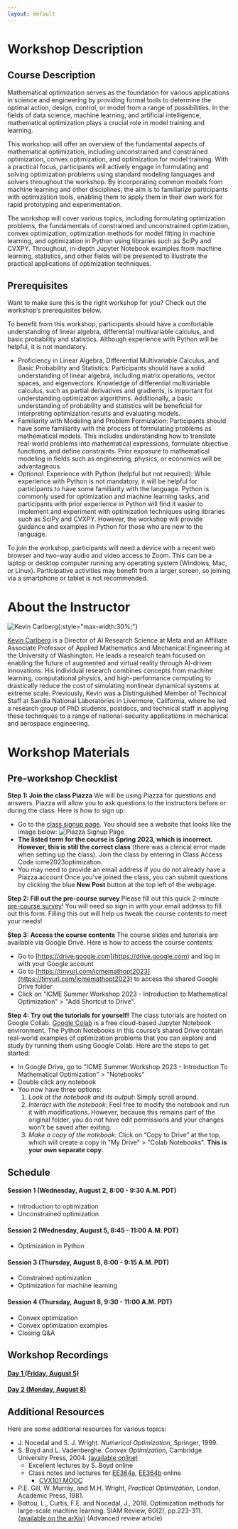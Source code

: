 ```yaml
---
layout: default
---
```


# Workshop Description

## Course Description

Mathematical optimization serves as the foundation for various applications in science and engineering by providing formal tools to determine the optimal action, design, control, or model from a range of possibilities. In the fields of data science, machine learning, and artificial intelligence, mathematical optimization plays a crucial role in model training and learning.

This workshop will offer an overview of the fundamental aspects of mathematical optimization, including unconstrained and constrained optimization, convex optimization, and optimization for model training. With a practical focus, participants will actively engage in formulating and solving optimization problems using standard modeling languages and solvers throughout the workshop. By incorporating common models from machine learning and other disciplines, the aim is to familiarize participants with optimization tools, enabling them to apply them in their own work for rapid prototyping and experimentation.

The workshop will cover various topics, including formulating optimization problems, the fundamentals of constrained and unconstrained optimization, convex optimization, optimization methods for model fitting in machine learning, and optimization in Python using libraries such as SciPy and CVXPY. Throughout, in-depth Jupyter Notebook examples from machine learning, statistics, and other fields will be presented to illustrate the practical applications of optimization techniques.

## Prerequisites

Want to make sure this is the right workshop for you? Check out the workshop’s prerequisites below.

To benefit from this workshop, participants should have a comfortable understanding of linear algebra, differential multivariable calculus, and basic probability and statistics. Although experience with Python will be helpful, it is not mandatory.
- Proficiency in Linear Algebra, Differential Multivariable Calculus, and
  Basic Probability and Statistics: Participants should have a solid
  understanding of linear algebra, including matrix operations, vector spaces,
  and eigenvectors. Knowledge of differential multivariable calculus, such as
  partial derivatives and gradients, is important for understanding
  optimization algorithms. Additionally, a basic understanding of probability
  and statistics will be beneficial for interpreting optimization results and
  evaluating models.
- Familiarity with Modeling and Problem Formulation: Participants should have
  some familiarity with the process of formulating problems as mathematical
  models. This includes understanding how to translate real-world problems
  into mathematical expressions, formulate objective functions, and define
  constraints. Prior exposure to mathematical modeling in fields such as
  engineering, physics, or economics will be advantageous.
- *Optional*: Experience with Python (helpful but not required): While
  experience with Python is not mandatory, it will be helpful for participants
  to have some familiarity with the language. Python is commonly used for
  optimization and machine learning tasks, and participants with prior
  experience in Python will find it easier to implement and experiment with
  optimization techniques using libraries such as SciPy and CVXPY. However,
  the workshop will provide guidance and examples in Python for those who are
  new to the language.

To join the workshop, participants will need a device with a recent web
browser and two-way audio and video access to Zoom. This can be a laptop or
desktop computer running any operating system (Windows, Mac, or Linux).
Participative activities may benefit from a larger screen, so joining via a
smartphone or tablet is not recommended.


# About the Instructor

![Kevin Carlberg](/assets/img/profile.jpg){:style="max-width:30%;"}

[Kevin Carlberg](https://kevintcarlberg.net) is a Director of AI Research Science at Meta
and an Affiliate Associate Professor of Applied Mathematics and
Mechanical Engineering at the University of Washington. He leads a research
team focused on enabling the future of augmented and virtual reality through
AI-driven innovations. His individual research combines concepts from machine
learning, computational physics, and high-performance computing to drastically
reduce the cost of simulating nonlinear dynamical systems at extreme scale.
Previously, Kevin was a Distinguished Member of Technical Staff at Sandia
National Laboratories in Livermore, California, where he led a research group
of PhD students, postdocs, and technical staff in applying these techniques to
a range of national-security applications in mechanical and aerospace
engineering.

# Workshop Materials

## Pre-workshop Checklist

**Step 1: Join the class Piazza**
We will be using Piazza for questions and answers. Piazza will allow you to ask questions to the instructors before or during the class. Here is how to sign up:
- Go to the [class signup page](https://piazza.com/stanford/spring2023/icmeswml). You should see a website that looks like the image below:
![Piazza Signup Page](/assets/img/piazza_signup_page.PNG)
- **The listed term for the course is Spring 2023, which is incorrect. However, this is still the correct class** (there was a clerical error made when setting up the class). Join the class by entering in Class Access Code icme2023optimization.
- You may need to provide an email address if you do not already have a Piazza account
Once you've joined the class, you can submit questions by clicking the blue **New Post** button at the top left of the webpage.

**Step 2: Fill out the pre-course survey**
Please fill out this quick 2-minute [pre-course survey](https://forms.gle/F3BWp57NDzxxwYz19)! You will need so sign in with your email address to fill out this form.
Filling this out will help us tweak the course contents to meet your needs!

**Step 3: Access the course contents**
The course slides and tutorials are available via Google Drive. Here is how to access the course contents:
- Go to [https://drive.google.com](https://drive.google.com) and log in with your Google
  account
- Go to [https://tinyurl.com/icmemathopt2023](https://tinyurl.com/icmemathopt2023) to access
  the shared Google Drive folder
- Click on "ICME Summer Workshop 2023 - Introduction to Mathematical Optimization" > "Add Shortcut to Drive".

**Step 4: Try out the tutorials for yourself!**
The class tutorials are hosted on Google Collab. [Google Colab](https://colab.research.google.com/) is a free cloud-based Jupyter Notebook environment.
The Python Notebooks in this course’s shared Drive contain real-world examples of optimization problems that you can explore and study by running them using Google Colab. Here are the steps to get started:
- In Google Drive, go to "ICME Summer Workshop 2023 - Introduction To Mathematical
  Optimization" > "Notebooks"
- Double click any notebook
- You now have three options:
  1. *Look at the notebook and its output*: Simply scroll around.
  2. *Interact with the notebook*: Feel free to modify the notebook and run it
     with modifications. However, because this remains part of the original folder, you
     do not have edit permissions and your changes won't be saved after
       exiting.
  3. *Make a copy of the notebook*: Click on “Copy to Drive” at the top, which will create a copy in "My Drive" > "Colab Notebooks". **This is your own separate copy.**

## Schedule

#### Session 1 (Wednesday, August 2, 8:00 - 9:30 A.M. PDT)
  - Introduction to optimization
  - Unconstrained optimization

#### Session 2 (Wednesday, August 5, 8:45 - 11:00 A.M. PDT)
  - Optimization in Python

#### Session 3 (Thursday, August 8, 8:00 - 9:15 A.M. PDT)
  - Constrained optimization
  - Optimization for machine learning

#### Session 4 (Thursday, August 8, 9:30 - 11:00 A.M. PDT)
  - Convex optimization
  - Convex optimization examples
  - Closing Q&A

## Workshop Recordings
#### [Day 1 (Friday, August 5)](https://stanford.zoom.us/rec/share/_ywxfX_zDiEELl91GqXnInUqg112R0hqyOaY1z_FwqROd9oYaFdbHWpbXwRKc7xS.nQaNYQtMeXAJemf2?startTime=1659728459000)
#### [Day 2 (Monday, August 8)](https://stanford.zoom.us/rec/share/1Aahw88UPIWLFUNcIIyszlib3lZQElZcYSZ-naH3Ju82e2EipQ85yEMMky2_s43J.lRTYbp1NdOr9Zu9Q?startTime=1659987873000)

## Additional Resources

Here are some additional resources for various topics:

- J. Nocedal and S. J. Wright. *Numerical Optimization*, Springer, 1999.
- S. Boyd and L. Vadenberghe. *Convex Optimization*, Cambridge University
  Press, 2004. [(available online)](http://stanford.edu/~boyd/cvxbook/)
  - Excellent lectures by S. Boyd online
  - Class notes and lectures for
    [EE364a](http://web.stanford.edu/class/ee364a/),
    [EE364b](http://web.stanford.edu/class/ee364b/) online
	- [CVX101 MOOC](https://lagunita.stanford.edu/courses/Engineering/CVX101/Winter2014/about)
- P.E. Gill, W. Murray, and M.H. Wright, *Practical Optimization*, London,
  Academic Press, 1981.
- Bottou, L., Curtis, F.E. and Nocedal, J., 2018. Optimization methods for
  large-scale machine learning. SIAM Review, 60(2), pp.223-311. [(available on
  the arXiv)](https://arxiv.org/abs/1606.04838) (Advanced review article)
